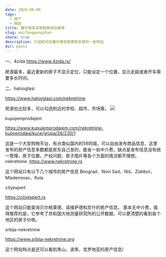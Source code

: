 ```yaml
---
date: 2024-06-09
tags:
  - 房产
  - 移民
title: 塞尔维亚买房租房网站推荐
slug: maifangwangzhan
share: true
description: 介绍如何在塞尔维亚租房和买房的一些网站
dir: posts
---
```


一、4zida
https://www.4zida.rs/

房源最多，最近更新的房子不显示定位，只能设定一个位置，显示走路或者开车需要多长时间。


二、halooglasi

https://www.halooglasi.com/nekretnine

房源也比较多，可以勾选附近的学校、超市、市场等。
![](https://cdn.jsdelivr.net/gh/feifei8333/image@main/70/2310202406101708454.png)

kupujemprodajem

https://www.kupujemprodajem.com/nekretnine-kupoprodaja/kuce/grupa/26/230/1

这是一个大型购物平台，有点类似国内的58同城，可以自由发布商品信息，这里发布的房产信息多数都是房东自己发的，能省一些中介费，缺点是发布信息没有统一管理，房子位置，产权问题，房子图片等各个方面的情况都不理想。
nekretnine.
https://www.nekretnine.rs

这个网站只有以下几个城市的房产信息
Beograd、Novi Sad、Niš、Zlatibor、Mladenovac、Kula


cityexpert

https://cityexpert.rs

这个网站只能查询贝尔格莱德、诺维萨德和尼什的房产信息。
基本无中介费，值得推荐的是，它参考了共和国大地测量研究所的公开数据，可以更清楚的看到各个地区的房子价格。


srbija-nekretnine

https://www.srbija-nekretnine.org

这个网站特点是还可以看到黑山、波黑、克罗地亚的房产信息/
